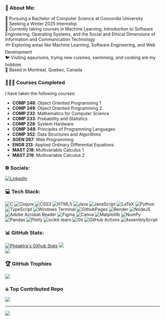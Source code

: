 
### 💫 About Me:
🪼 Pursuing a Bachelor of Computer Science at Concordia University<br>
🦋 Seeking a Winter 2025 Internship<br>
🐳 Currently taking courses in Machine Learning, Introduction to Software Engineering, Operating Systems, and the Social and Ethical Dimensions of Information and Communication Technology<br>
🐟 Exploring areas like Machine Learning, Software Engineering, and Web Development<br>
🐦 Visiting aqauriums, trying new cuisines, swimming, and cooking are my hobbies<br>
🦕 Based in Montreal, Quebec, Canada

### 👩🏻‍💻 Courses Completed
I have taken the following courses:

- **COMP 248**: Object Oriented Programming 1
- **COMP 249**: Object Oriented Programming 2
- **COMP 232**: Mathematics for Computer Science
- **COMP 233**: Probability and Statistics
- **COMP 228**: System Hardware
- **COMP 348**: Principles of Programming Languages
- **COMP 352**: Data Structures and Algorithms
- **SOEN 287**: Web Programming
- **ENGR 213**: Applied Ordinary Differential Equations
- **MAST 218**: Multivariable Calculus 1
- **MAST 219**: Multivariable Calculus 2


### 🌐 Socials:
[![LinkedIn](https://img.shields.io/badge/LinkedIn-%230077B5.svg?logo=linkedin&logoColor=white)](https://www.linkedin.com/in/sopheaktra-lean-12b09a233/)  


### 💻 Tech Stack:
![C](https://img.shields.io/badge/c-%2300599C.svg?style=for-the-badge&logo=c&logoColor=white) ![Clojure](https://img.shields.io/badge/Clojure-%23Clojure.svg?style=for-the-badge&logo=Clojure&logoColor=Clojure) ![CSS3](https://img.shields.io/badge/css3-%231572B6.svg?style=for-the-badge&logo=css3&logoColor=white) ![HTML5](https://img.shields.io/badge/html5-%23E34F26.svg?style=for-the-badge&logo=html5&logoColor=white) ![Java](https://img.shields.io/badge/java-%23ED8B00.svg?style=for-the-badge&logo=openjdk&logoColor=white) ![JavaScript](https://img.shields.io/badge/javascript-%23323330.svg?style=for-the-badge&logo=javascript&logoColor=%23F7DF1E) ![LaTeX](https://img.shields.io/badge/latex-%23008080.svg?style=for-the-badge&logo=latex&logoColor=white) ![Python](https://img.shields.io/badge/python-3670A0?style=for-the-badge&logo=python&logoColor=ffdd54) ![TypeScript](https://img.shields.io/badge/typescript-%23007ACC.svg?style=for-the-badge&logo=typescript&logoColor=white) ![Windows Terminal](https://img.shields.io/badge/Windows%20Terminal-%234D4D4D.svg?style=for-the-badge&logo=windows-terminal&logoColor=white) ![GithubPages](https://img.shields.io/badge/github%20pages-121013?style=for-the-badge&logo=github&logoColor=white) ![Render](https://img.shields.io/badge/Render-%46E3B7.svg?style=for-the-badge&logo=render&logoColor=white) ![NodeJS](https://img.shields.io/badge/node.js-6DA55F?style=for-the-badge&logo=node.js&logoColor=white) ![Adobe Acrobat Reader](https://img.shields.io/badge/Adobe%20Acrobat%20Reader-EC1C24.svg?style=for-the-badge&logo=Adobe%20Acrobat%20Reader&logoColor=white) ![Figma](https://img.shields.io/badge/figma-%23F24E1E.svg?style=for-the-badge&logo=figma&logoColor=white) ![Canva](https://img.shields.io/badge/Canva-%2300C4CC.svg?style=for-the-badge&logo=Canva&logoColor=white) ![Matplotlib](https://img.shields.io/badge/Matplotlib-%23ffffff.svg?style=for-the-badge&logo=Matplotlib&logoColor=black) ![NumPy](https://img.shields.io/badge/numpy-%23013243.svg?style=for-the-badge&logo=numpy&logoColor=white) ![Pandas](https://img.shields.io/badge/pandas-%23150458.svg?style=for-the-badge&logo=pandas&logoColor=white) ![Plotly](https://img.shields.io/badge/Plotly-%233F4F75.svg?style=for-the-badge&logo=plotly&logoColor=white) ![scikit-learn](https://img.shields.io/badge/scikit--learn-%23F7931E.svg?style=for-the-badge&logo=scikit-learn&logoColor=white) ![Git](https://img.shields.io/badge/git-%23F05033.svg?style=for-the-badge&logo=git&logoColor=white) ![GitHub Actions](https://img.shields.io/badge/github%20actions-%232671E5.svg?style=for-the-badge&logo=githubactions&logoColor=white) ![AssemblyScript](https://img.shields.io/badge/assembly%20script-%23000000.svg?style=for-the-badge&logo=assemblyscript&logoColor=white)
### 📊 GitHub Stats:
[![Pheaktra's Github Stats](https://github-readme-stats.vercel.app/api?username=pheaktralean)](https://github.com/pheaktralean/github-readme-stats)
![](https://github-readme-streak-stats.herokuapp.com/?user=pheaktralean&theme=blue&hide_border=false)<br/>
![](https://github-readme-stats.vercel.app/api/top-langs/?username=pheaktralean&theme=blue&hide_border=false&include_all_commits=true&count_private=false&layout=compact)

### 🏆 GitHub Trophies
![](https://github-profile-trophy.vercel.app/?username=pheaktralean&theme=radical&no-frame=false&no-bg=true&margin-w=4)

### 🔝 Top Contributed Repo
![](https://github-contributor-stats.vercel.app/api?username=pheaktralean&limit=5&theme=dark&combine_all_yearly_contributions=true)

---
[![](https://visitcount.itsvg.in/api?id=pheaktralean&icon=0&color=0)](https://visitcount.itsvg.in)
<!-- Proudly created with GPRM ( https://gprm.itsvg.in ) -->
